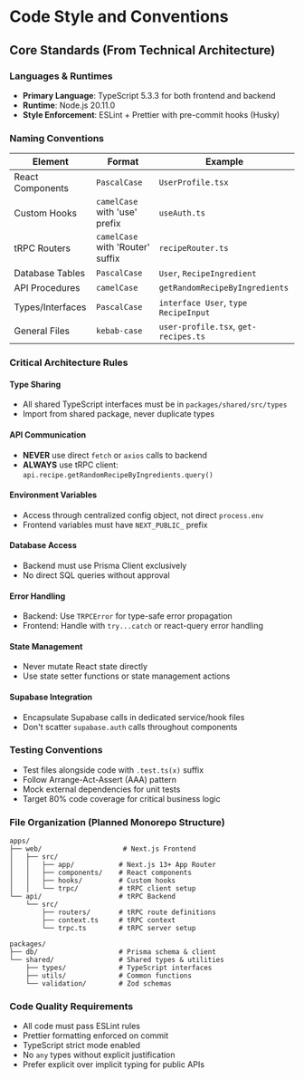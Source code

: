# Code Style and Conventions

## Core Standards (From Technical Architecture)

### Languages & Runtimes
- **Primary Language**: TypeScript 5.3.3 for both frontend and backend
- **Runtime**: Node.js 20.11.0
- **Style Enforcement**: ESLint + Prettier with pre-commit hooks (Husky)

### Naming Conventions

| Element | Format | Example |
|---------|--------|---------|
| React Components | `PascalCase` | `UserProfile.tsx` |
| Custom Hooks | `camelCase` with 'use' prefix | `useAuth.ts` |
| tRPC Routers | `camelCase` with 'Router' suffix | `recipeRouter.ts` |
| Database Tables | `PascalCase` | `User`, `RecipeIngredient` |
| API Procedures | `camelCase` | `getRandomRecipeByIngredients` |
| Types/Interfaces | `PascalCase` | `interface User`, `type RecipeInput` |
| General Files | `kebab-case` | `user-profile.tsx`, `get-recipes.ts` |

### Critical Architecture Rules

#### Type Sharing
- All shared TypeScript interfaces must be in `packages/shared/src/types`
- Import from shared package, never duplicate types

#### API Communication
- **NEVER** use direct `fetch` or `axios` calls to backend
- **ALWAYS** use tRPC client: `api.recipe.getRandomRecipeByIngredients.query()`

#### Environment Variables
- Access through centralized config object, not direct `process.env`
- Frontend variables must have `NEXT_PUBLIC_` prefix

#### Database Access
- Backend must use Prisma Client exclusively
- No direct SQL queries without approval

#### Error Handling
- Backend: Use `TRPCError` for type-safe error propagation
- Frontend: Handle with `try...catch` or react-query error handling

#### State Management
- Never mutate React state directly
- Use state setter functions or state management actions

#### Supabase Integration
- Encapsulate Supabase calls in dedicated service/hook files
- Don't scatter `supabase.auth` calls throughout components

### Testing Conventions
- Test files alongside code with `.test.ts(x)` suffix
- Follow Arrange-Act-Assert (AAA) pattern
- Mock external dependencies for unit tests
- Target 80% code coverage for critical business logic

### File Organization (Planned Monorepo Structure)
```
apps/
├── web/                    # Next.js Frontend
│   ├── src/
│   │   ├── app/           # Next.js 13+ App Router
│   │   ├── components/    # React components
│   │   ├── hooks/         # Custom hooks
│   │   └── trpc/          # tRPC client setup
└── api/                   # tRPC Backend
    └── src/
        ├── routers/       # tRPC route definitions
        ├── context.ts     # tRPC context
        └── trpc.ts        # tRPC server setup

packages/
├── db/                    # Prisma schema & client
└── shared/                # Shared types & utilities
    ├── types/             # TypeScript interfaces
    ├── utils/             # Common functions
    └── validation/        # Zod schemas
```

### Code Quality Requirements
- All code must pass ESLint rules
- Prettier formatting enforced on commit
- TypeScript strict mode enabled
- No `any` types without explicit justification
- Prefer explicit over implicit typing for public APIs